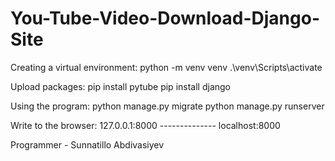 # You-Tube-Video-Download-Django-Site

Creating a virtual environment:
    python -m venv venv
    .\venv\Scripts\activate

Upload packages:
    pip install pytube
    pip install django

Using the program:
    python manage.py migrate
    python manage.py runserver

Write to the browser:
    127.0.0.1:8000
    --------------
    localhost:8000

Programmer - Sunnatillo Abdivasiyev